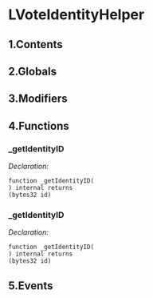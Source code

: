 # LVoteIdentityHelper





## 1.Contents
<!-- START doctoc -->
<!-- END doctoc -->

## 2.Globals

## 3.Modifiers

## 4.Functions

### _getIdentityID



*Declaration:*
```solidity
function _getIdentityID(
) internal returns
(bytes32 id)
```




### _getIdentityID



*Declaration:*
```solidity
function _getIdentityID(
) internal returns
(bytes32 id)
```




## 5.Events
